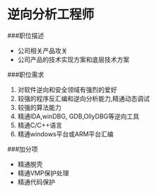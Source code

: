

# 逆向分析工程师

###职位描述
* 公司相关产品攻关
* 公司产品的技术实现方案和底层技术方案

###职位需求
1. 对软件逆向和安全领域有强烈的爱好
2. 较强的程序反汇编和逆向分析能力,精通动态调试
3. 较强的算法能力
4. 精通IDA,winDBG, GDB,OllyDBG等逆向工具
5. 精通C/C++语言
6. 精通windows平台或ARM平台汇编

###加分项

* 精通脱壳
* 精通VMP保护处理
* 精通代码保护
